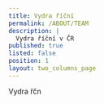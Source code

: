 ```yaml
---
title: Vydra říční
permalink: /ABOUT/TEAM
description: |
  Vydra říční v ČR
published: true
listed: false
position: 1
layout: two_columns_page
---
```

Vydra řčn
